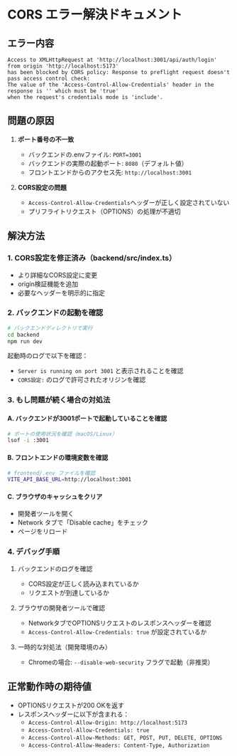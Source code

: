 # CORS エラー解決ドキュメント

## エラー内容
```
Access to XMLHttpRequest at 'http://localhost:3001/api/auth/login' from origin 'http://localhost:5173' 
has been blocked by CORS policy: Response to preflight request doesn't pass access control check: 
The value of the 'Access-Control-Allow-Credentials' header in the response is '' which must be 'true' 
when the request's credentials mode is 'include'.
```

## 問題の原因

1. **ポート番号の不一致**
   - バックエンドの.envファイル: `PORT=3001`
   - バックエンドの実際の起動ポート: `8080`（デフォルト値）
   - フロントエンドからのアクセス先: `http://localhost:3001`

2. **CORS設定の問題**
   - `Access-Control-Allow-Credentials`ヘッダーが正しく設定されていない
   - プリフライトリクエスト（OPTIONS）の処理が不適切

## 解決方法

### 1. CORS設定を修正済み（backend/src/index.ts）
- より詳細なCORS設定に変更
- origin検証機能を追加
- 必要なヘッダーを明示的に指定

### 2. バックエンドの起動を確認

```bash
# バックエンドディレクトリで実行
cd backend
npm run dev
```

起動時のログで以下を確認：
- `Server is running on port 3001` と表示されることを確認
- `CORS設定:` のログで許可されたオリジンを確認

### 3. もし問題が続く場合の対処法

#### A. バックエンドが3001ポートで起動していることを確認
```bash
# ポートの使用状況を確認（macOS/Linux）
lsof -i :3001
```

#### B. フロントエンドの環境変数を確認
```bash
# frontend/.env ファイルを確認
VITE_API_BASE_URL=http://localhost:3001
```

#### C. ブラウザのキャッシュをクリア
- 開発者ツールを開く
- Network タブで「Disable cache」をチェック
- ページをリロード

### 4. デバッグ手順

1. バックエンドのログを確認
   - CORS設定が正しく読み込まれているか
   - リクエストが到達しているか

2. ブラウザの開発者ツールで確認
   - NetworkタブでOPTIONSリクエストのレスポンスヘッダーを確認
   - `Access-Control-Allow-Credentials: true` が設定されているか

3. 一時的な対処法（開発環境のみ）
   - Chromeの場合: `--disable-web-security` フラグで起動（非推奨）

## 正常動作時の期待値

- OPTIONSリクエストが200 OKを返す
- レスポンスヘッダーに以下が含まれる：
  - `Access-Control-Allow-Origin: http://localhost:5173`
  - `Access-Control-Allow-Credentials: true`
  - `Access-Control-Allow-Methods: GET, POST, PUT, DELETE, OPTIONS`
  - `Access-Control-Allow-Headers: Content-Type, Authorization`